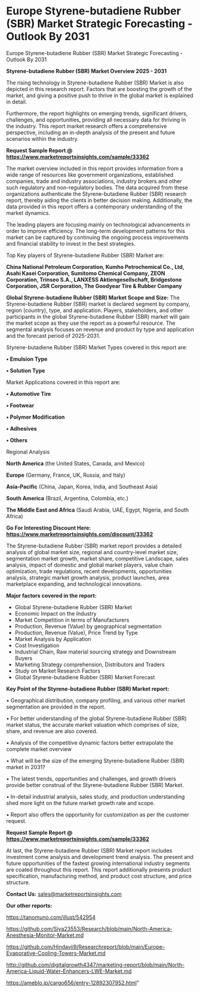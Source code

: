 # Europe Styrene-butadiene Rubber (SBR) Market Strategic Forecasting - Outlook By 2031
 Europe Styrene-butadiene Rubber (SBR) Market Strategic Forecasting - Outlook By 2031

<Strong> Styrene-butadiene Rubber (SBR) Market Overview 2025 - 2031</strong>

The rising technology in Styrene-butadiene Rubber (SBR) Market is also depicted in this research report. Factors that are boosting the growth of the market, and giving a positive push to thrive in the global market is explained in detail.

Furthermore, the report highlights on emerging trends, significant drivers, challenges, and opportunities, providing all necessary data for thriving in the industry. This report market research offers a comprehensive perspective, including an in-depth analysis of the present and future scenarios within the industry.

<strong>Request Sample Report @ <a href=https://www.marketreportsinsights.com/sample/33362>https://www.marketreportsinsights.com/sample/33362</a></strong>

The market overview included in this report provides information from a wide range of resources like government organizations, established companies, trade and industry associations, industry brokers and other such regulatory and non-regulatory bodies. The data acquired from these organizations authenticate the Styrene-butadiene Rubber (SBR) research report, thereby aiding the clients in better decision making. Additionally, the data provided in this report offers a contemporary understanding of the market dynamics.

The leading players are focusing mainly on technological advancements in order to improve efficiency. The long-term development patterns for this market can be captured by continuing the ongoing process improvements and financial stability to invest in the best strategies.

Top Key players of Styrene-butadiene Rubber (SBR) Market are:

<strong>China National Petroleum Corporation, Kumho Petrochemical Co., Ltd, Asahi Kasei Corporation, Sumitomo Chemical Company, ZEON Corporation, Trinseo S.A., LANXESS Aktiengesellschaft, Bridgestone Corporation, JSR Corporation, The Goodyear Tire & Rubber Company</strong>

<strong><b>Global Styrene-butadiene Rubber (SBR) Market Scope and Size:</b></strong>
The Styrene-butadiene Rubber (SBR) market is declared segment by company, region (country), type, and application. Players, stakeholders, and other participants in the global Styrene-butadiene Rubber (SBR) market will gain the market scope as they use the report as a powerful resource. The segmental analysis focuses on revenue and product by type and application and the forecast period of 2025-2031.

Styrene-butadiene Rubber (SBR) Market Types covered in this report are:

<strong>•  Emulsion Type

•  Solution Type</strong>

Market Applications covered in this report are:

<strong>•  Automotive Tire

•  Footwear

•  Polymer Modification

•  Adhesives

•  Others</strong> 

Regional Analysis

<strong>North America</strong> (the United States, Canada, and Mexico)

<strong>Europe</strong> (Germany, France, UK, Russia, and Italy)

<strong>Asia-Pacific</strong> (China, Japan, Korea, India, and Southeast Asia)

<strong>South America</strong> (Brazil, Argentina, Colombia, etc.)

<strong>The Middle East and Africa</strong> (Saudi Arabia, UAE, Egypt, Nigeria, and South Africa)

<strong>Go For Interesting Discount Here: <a href=https://www.marketreportsinsights.com/discount/33362>https://www.marketreportsinsights.com/discount/33362</a></strong>

The Styrene-butadiene Rubber (SBR) market report provides a detailed analysis of global market size, regional and country-level market size, segmentation market growth, market share, competitive Landscape, sales analysis, impact of domestic and global market players, value chain optimization, trade regulations, recent developments, opportunities analysis, strategic market growth analysis, product launches, area marketplace expanding, and technological innovations.

<strong><b>Major factors covered in the report:</b></strong>
<ul>
  <li>Global Styrene-butadiene Rubber (SBR) Market </li>
  <li>Economic Impact on the Industry</li>
  <li>Market Competition in terms of Manufacturers</li>
  <li>Production, Revenue (Value) by geographical segmentation</li>
  <li>Production, Revenue (Value), Price Trend by Type</li>
  <li>Market Analysis by Application</li>
  <li>Cost Investigation</li>
  <li>Industrial Chain, Raw material sourcing strategy and Downstream Buyers</li>
  <li>Marketing Strategy comprehension, Distributors and Traders</li>
  <li>Study on Market Research Factors</li>
  <li>Global Styrene-butadiene Rubber (SBR) Market Forecast</li>
</ul>

<strong><b>Key Point of the Styrene-butadiene Rubber (SBR) Market report:</b></strong>

• Geographical distribution, company profiling, and various other market segmentation are provided in the report.

• For better understanding of the global Styrene-butadiene Rubber (SBR) market status, the accurate market valuation which comprises of size, share, and revenue are also covered.

• Analysis of the competitive dynamic factors better extrapolate the complete market overview

• What will be the size of the emerging Styrene-butadiene Rubber (SBR) market in 2031?

• The latest trends, opportunities and challenges, and growth drivers provide better construal of the Styrene-butadiene Rubber (SBR) Market.

• In-detail industrial analysis, sales study, and production understanding shed more light on the future market growth rate and scope.

• Report also offers the opportunity for customization as per the customer request.

<strong>Request Sample Report @ <a href=https://www.marketreportsinsights.com/sample/33362>https://www.marketreportsinsights.com/sample/33362</a></strong>

At last, the Styrene-butadiene Rubber (SBR) Market report includes investment come analysis and development trend analysis. The present and future opportunities of the fastest growing international industry segments are coated throughout this report. This report additionally presents product specification, manufacturing method, and product cost structure, and price structure.

<strong>Contact Us:</strong>
sales@marketreportsinsights.com

<strong>Our other reports:</strong>

<a href=https://tanomuno.com/illust/542954>https://tanomuno.com/illust/542954</a>

<a href=https://github.com/Siya23553/Research/blob/main/North-America-Anesthesia-Monitor-Market.md>https://github.com/Siya23553/Research/blob/main/North-America-Anesthesia-Monitor-Market.md</a>

<a href=https://github.com/Hindavii9/Researchreport/blob/main/Europe-Evaporative-Cooling-Towers-Market.md>https://github.com/Hindavii9/Researchreport/blob/main/Europe-Evaporative-Cooling-Towers-Market.md</a>

<a href=http://github.com/digitalgrowth4347/marketing-report/blob/main/North-America-Liquid-Water-Enhancers-LWE-Market.md>http://github.com/digitalgrowth4347/marketing-report/blob/main/North-America-Liquid-Water-Enhancers-LWE-Market.md</a>

<a href=https://ameblo.jp/cargo656/entry-12892307952.html>https://ameblo.jp/cargo656/entry-12892307952.html</a>"
